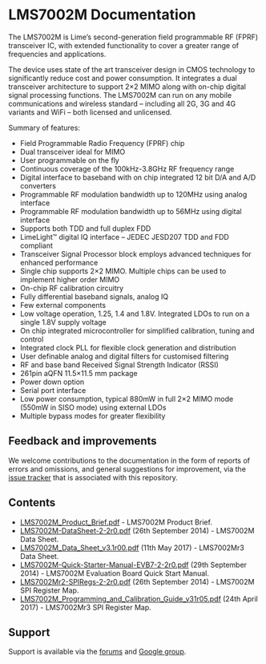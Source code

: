LMS7002M Documentation 
======================

The LMS7002M is Lime’s second-generation field programmable RF (FPRF) transceiver IC, with extended functionality to cover a greater range of frequencies and applications.

The device uses state of the art transceiver design in CMOS technology to significantly reduce cost and power consumption. It integrates a dual transceiver architecture to support 2×2 MIMO along with on-chip digital signal processing functions. The LMS7002M can run on any mobile communications and wireless standard – including all 2G, 3G and 4G variants and WiFi – both licensed and unlicensed.

Summary of features:

* Field Programmable Radio Frequency (FPRF) chip
* Dual transceiver ideal for MIMO
* User programmable on the fly
* Continuous coverage of the 100kHz-3.8GHz RF frequency range
* Digital interface to baseband with on chip integrated 12 bit D/A and A/D converters
* Programmable RF modulation bandwidth up to 120MHz using analog interface
* Programmable RF modulation bandwidth up to 56MHz using digital interface
* Supports both TDD and full duplex FDD
* LimeLight™ digital IQ interface – JEDEC JESD207 TDD and FDD compliant
* Transceiver Signal Processor block employs advanced techniques for enhanced performance
* Single chip supports 2×2 MIMO. Multiple chips can be used to implement higher order MIMO
* On-chip RF calibration circuitry
* Fully differential baseband signals, analog IQ
* Few external components
* Low voltage operation, 1.25, 1.4 and 1.8V. Integrated LDOs to run on a single 1.8V supply voltage
* On chip integrated microcontroller for simplified calibration, tuning and control
* Integrated clock PLL for flexible clock generation and distribution
* User definable analog and digital filters for customised filtering
* RF and base band Received Signal Strength Indicator (RSSI)
* 261pin aQFN 11.5×11.5 mm package
* Power down option
* Serial port interface
* Low power consumption, typical 880mW in full 2×2 MIMO mode (550mW in SISO mode) using external LDOs
* Multiple bypass modes for greater flexibility

Feedback and improvements
-------------------------

We welcome contributions to the documentation in the form of reports of errors and omissions, and general suggestions for improvement, via the [issue tracker](https://github.com/myriadrf/LMS7002M-docs/issues) that is associated with this repository.

Contents
--------

 * [LMS7002M_Product_Brief.pdf][1] - LMS7002M Product Brief.
 * [LMS7002M-DataSheet-2-2r0.pdf][2] (26th September 2014) - LMS7002M Data Sheet.
 * [LMS7002M_Data_Sheet_v3.1r00.pdf][5] (11th May 2017) - LMS7002Mr3 Data Sheet.
 * [LMS7002M-Quick-Starter-Manual-EVB7-2-2r0.pdf][3] (29th September 2014) - LMS7002M Evaluation Board Quick Start Manual.
 * [LMS7002Mr2-SPIRegs-2-2r0.pdf][4] (26th September 2014) - LMS7002M SPI Register Map.
 * [LMS7002M_Programming_and_Calibration_Guide_v31r05.pdf][6] (24th April 2017) - LMS7002Mr3 SPI Register Map.

[1]: https://github.com/myriadrf/LMS7002M-docs/raw/master/LMS7002M_Product_Brief.pdf
[2]: https://github.com/myriadrf/LMS7002M-docs/raw/master/LMS7002M-DataSheet-2-2r0.pdf
[3]: https://github.com/myriadrf/LMS7002M-docs/raw/master/LMS7002M-Quick-Starter-Manual-EVB7-2-2r0.pdf
[4]: https://github.com/myriadrf/LMS7002M-docs/raw/master/LMS7002Mr2-SPIRegs-2-2r0.pdf
[5]: https://github.com/myriadrf/LMS7002M-docs/raw/master/LMS7002M_Data_Sheet_v3.1r00.pdf
[6]: https://github.com/myriadrf/LMS7002M-docs/raw/master/LMS7002M_Programming_and_Calibration_Guide_v31r05.pdf

Support
-------

Support is available via the [forums](https://discourse.myriadrf.org) and [Google group](https://groups.google.com/forum/#!forum/limemicro-opensource).
